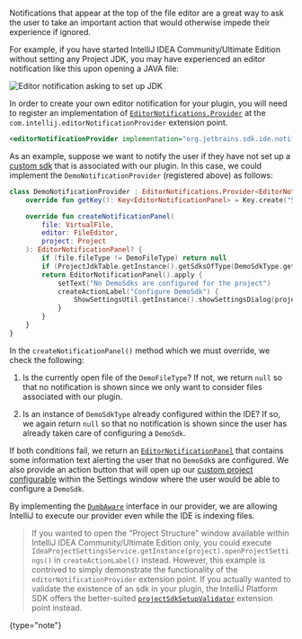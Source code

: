 [//]: # (title: Editor Notifications Provider)

<!-- Copyright 2000-2020 JetBrains s.r.o. and other contributors. Use of this source code is governed by the Apache 2.0 license that can be found in the LICENSE file. -->

Notifications that appear at the top of the file editor are a great way to ask the user to take an important action that would otherwise impede their experience if ignored. 

For example, if you have started IntelliJ IDEA Community/Ultimate Edition without setting any Project JDK, you may have experienced an editor notification like this upon opening a JAVA file:

![Editor notification asking to set up JDK](editor_notification.png)

In order to create your own editor notification for your plugin, you will need to register an implementation of [`EditorNotifications.Provider`](upsource:///platform/platform-api/src/com/intellij/ui/EditorNotifications.java) at the `com.intellij.editorNotificationProvider` extension point.

```xml
<editorNotificationProvider implementation="org.jetbrains.sdk.ide.notifications.DemoNotificationProvider"/>
```

As an example, suppose we want to notify the user if they have not set up a [custom sdk](sdk.md#working-with-a-custom-sdk) that is associated with our plugin. In this case, we could implement the `DemoNotificationProvider` (registered above) as follows:

```kotlin
class DemoNotificationProvider : EditorNotifications.Provider<EditorNotificationPanel>(), DumbAware {
    override fun getKey(): Key<EditorNotificationPanel> = Key.create("Set up AutoHotkey runner")

    override fun createNotificationPanel(
        file: VirtualFile,
        editor: FileEditor,
        project: Project
    ): EditorNotificationPanel? {
        if (file.fileType != DemoFileType) return null
        if (ProjectJdkTable.getInstance().getSdksOfType(DemoSdkType.getInstance()).isNotEmpty()) return null
        return EditorNotificationPanel().apply {
            setText("No DemoSdks are configured for the project")
            createActionLabel("Configure DemoSdk") {
                ShowSettingsUtil.getInstance().showSettingsDialog(project, DemoProjectConfigurable::class.java)
            }
        }
    }
}
```

In the `createNotificationPanel()` method which we must override, we check the following:

1. Is the currently open file of the `DemoFileType`? If not, we return `null` so that no notification is shown since we only want to consider files associated with our plugin.

2. Is an instance of `DemoSdkType` already configured within the IDE? If so, we again return `null` so that no notification is shown since the user has already taken care of configuring a `DemoSdk`.

If both conditions fail, we return an [`EditorNotificationPanel`](upsource:///platform/platform-api/src/com/intellij/ui/EditorNotificationPanel.java) that contains some information text alerting the user that no `DemoSdk`s are configured. We also provide an action button that will open up our [custom project configurable](settings-guide.md#declaring-project-settings) within the Settings window where the user would be able to configure a `DemoSdk`. 

By implementing the [`DumbAware`](upsource:///platform/core-api/src/com/intellij/openapi/project/DumbAware.java) interface in our provider, we are allowing IntelliJ to execute our provider even while the IDE is indexing files.

> If you wanted to open the "Project Structure" window available within IntelliJ IDEA Community/Ultimate Edition only, you could execute `IdeaProjectSettingsService.getInstance(project).openProjectSettings()` in `createActionLabel()` instead. 
> However, this example is contrived to simply demonstrate the functionality of the `editorNotificationProvider` extension point. 
> If you actually wanted to validate the existence of an sdk in your plugin, the IntelliJ Platform SDK offers the better-suited [`projectSdkSetupValidator`](sdk.md#assisting-in-setting-up-an-sdk) extension point instead. 
>
{type="note"}

